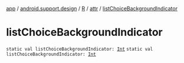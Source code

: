 [app](../../../index.md) / [android.support.design](../../index.md) / [R](../index.md) / [attr](index.md) / [listChoiceBackgroundIndicator](./list-choice-background-indicator.md)

# listChoiceBackgroundIndicator

`static val listChoiceBackgroundIndicator: `[`Int`](https://kotlinlang.org/api/latest/jvm/stdlib/kotlin/-int/index.html)
`static val listChoiceBackgroundIndicator: `[`Int`](https://kotlinlang.org/api/latest/jvm/stdlib/kotlin/-int/index.html)